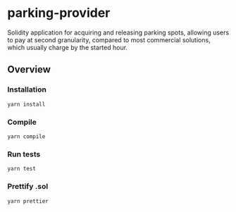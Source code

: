 # parking-provider

Solidity application for acquiring and releasing parking spots, allowing users to pay at second granularity, compared to most commercial solutions, which usually charge by the started hour.

## Overview
### Installation
```console
yarn install
```
### Compile
```console
yarn compile
```
### Run tests
```console
yarn test
```
### Prettify .sol
```console
yarn prettier
```